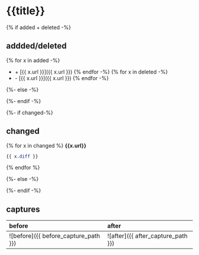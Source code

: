 # {{title}}

{% if added + deleted -%}
## addded/deleted

{% for x in added -%}
* \+ [{{ x.url }}]({{ x.url }})
{% endfor -%}
{% for x in deleted -%}
* \- [{{ x.url }}]({{ x.url }})
{% endfor -%}

{%- else -%}

{%- endif -%}

{%- if changed-%}
## changed

{% for x in changed %}
**{{x.url}}**
```css
{{ x.diff }}
```
{% endfor %}

{%- else -%}

{%- endif -%}

## captures

|  before  |  after  |
|:----|:----|
|![before]({{ before_capture_path }})|![after]({{ after_capture_path }})|
